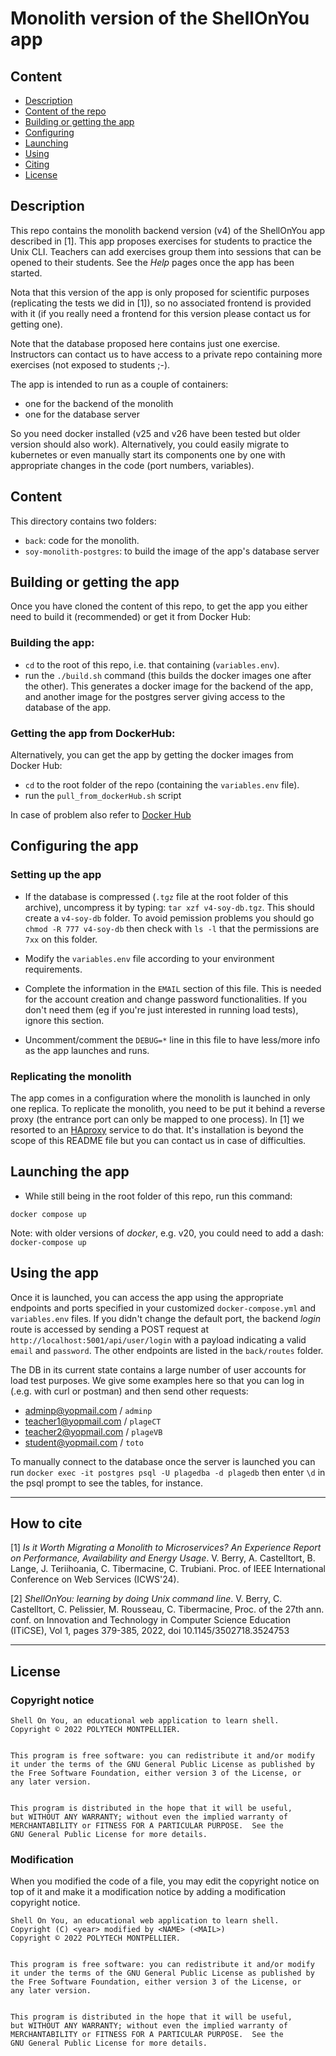 

# Monolith version of the ShellOnYou app

## Content

- [Description](#description)
- [Content of the repo](#content)
- [Building or getting the app](#building-or-getting-the-app)
- [Configuring](#configuring-the-app)
- [Launching](#launching-the-app)
- [Using](#Using-the-app)
- [Citing](#how-to-cite)
- [License](#license)

## Description

This repo contains the monolith backend version (v4) of the ShellOnYou app described in [1]. This app proposes exercises for students to practice the Unix CLI. Teachers can add exercises group them into sessions that can be opened to their students. 
See the *Help* pages once the app has been started.

Nota that this version of the app is only proposed for scientific purposes (replicating the tests we did in [1]), so no associated frontend is provided with it (if you really need a frontend for this version please contact us for getting one).

Note that the database proposed here contains just one exercise. Instructors can contact us to have access to a private repo containing more exercises (not exposed to students ;-).

The app is intended to run as a couple of containers:
- one for the backend of the monolith
- one for the database server

So you need docker installed (v25 and v26 have been tested but older version should also work). Alternatively, you could easily migrate to kubernetes or even manually start its components one by one with appropriate changes in the code (port numbers, variables).

## Content

This directory contains two folders:
- `back`: code for the monolith.
- `soy-monolith-postgres`: to build the image of the app's database server

## Building or getting the app

Once you have cloned the content of this repo, to get the app you either need to build it (recommended) or get it from Docker Hub:

### Building the app:

- `cd` to the root of this repo, i.e. that containing (`variables.env`).
- run the `./build.sh` command (this builds the docker images one after the other). This generates a docker image for the backend of the app, and another image for the postgres server giving access to the database of the app.

### Getting the app from DockerHub:

Alternatively, you can get the app by getting the docker images from Docker Hub:
- `cd` to the root folder of the repo (containing the `variables.env` file).
- run the `pull_from_dockerHub.sh` script  

In case of problem also refer to [Docker Hub](https://hub.docker.com/repository/docker/icws24submission/postgres_monolith/general)


## Configuring the app

### Setting up the app
- If the database is compressed (`.tgz` file at the root folder of this archive), uncompress it by typing: `tar xzf v4-soy-db.tgz`. 
This should create a `v4-soy-db` folder. To avoid pemission problems you should go `chmod -R 777 v4-soy-db` then check with 
`ls -l` that the permissions are `7xx` on this folder.

- Modify the `variables.env` file according to your environment requirements.

- Complete the information in the `EMAIL` section of this file. This is needed for the account creation and change password functionalities. If you don't need them (eg if you're just interested in running load tests), ignore this section.

- Uncomment/comment the `DEBUG=*` line in this file to have less/more info as the app launches and runs.

### Replicating the monolith

The app comes in a configuration where the monolith is launched in only one replica. To replicate the monolith, you need to be put it behind a reverse proxy (the entrance port can only be mapped to one process). In [1] we resorted to an [HAproxy](https://www.haproxy.org/) service to do that. It's installation is beyond the scope of this README file but you can contact us in case of difficulties. 

## Launching the app

- While still being in the root folder of this repo, run this command: 

``````
docker compose up
``````

Note: with older versions of *docker*, e.g. v20, you could need to add a dash: `docker-compose up`

## Using the app

Once it is launched, you can access the app using the appropriate endpoints and ports specified in your customized `docker-compose.yml` and `variables.env` files. If you didn't change the default port, the backend *login* route is accessed by sending a POST request at `http://localhost:5001/api/user/login` with a payload indicating a valid `email` and `password`.
The other endpoints are listed in the `back/routes` folder.

The DB in its current state contains a large number of user accounts for load test purposes. We give some examples here so that you can log in (.e.g. with curl or postman) and then send other requests:
- adminp@yopmail.com / `adminp`
- teacher1@yopmail.com / `plageCT`
- teacher2@yopmail.com / `plageVB`
- student@yopmail.com / `toto`

To manually connect to the database once the server is launched you can run 
`docker exec -it postgres psql -U plagedba -d plagedb` then enter `\d` in the psql prompt to see the tables, for instance.

--- 
## How to cite

[1] *Is it Worth Migrating a Monolith to Microservices? An Experience Report on Performance, Availability and Energy Usage*. V. Berry, A. Castelltort, B. Lange, J. Teriihoania, C. Tibermacine, C. Trubiani. Proc. of IEEE International Conference on Web Services (ICWS'24).

[2] *ShellOnYou: learning by doing Unix command line*. V. Berry, C. Castelltort, C. Pelissier, M. Rousseau, C. Tibermacine, Proc. of the 27th ann. conf. on Innovation and Technology in Computer Science Education (ITiCSE), Vol 1, pages 379-385, 2022, doi 10.1145/3502718.3524753

---
## License
### Copyright notice
``````
Shell On You, an educational web application to learn shell.
Copyright © 2022 POLYTECH MONTPELLIER.


This program is free software: you can redistribute it and/or modify
it under the terms of the GNU General Public License as published by
the Free Software Foundation, either version 3 of the License, or
any later version.


This program is distributed in the hope that it will be useful,
but WITHOUT ANY WARRANTY; without even the implied warranty of
MERCHANTABILITY or FITNESS FOR A PARTICULAR PURPOSE.  See the
GNU General Public License for more details.
``````
### Modification
When you modified the code of a file, you may edit the copyright notice on top of it and make it a modification notice by adding a modification copyright notice.
``````
Shell On You, an educational web application to learn shell.
Copyright (C) <year> modified by <NAME> (<MAIL>)
Copyright © 2022 POLYTECH MONTPELLIER.


This program is free software: you can redistribute it and/or modify
it under the terms of the GNU General Public License as published by
the Free Software Foundation, either version 3 of the License, or
any later version.


This program is distributed in the hope that it will be useful,
but WITHOUT ANY WARRANTY; without even the implied warranty of
MERCHANTABILITY or FITNESS FOR A PARTICULAR PURPOSE.  See the
GNU General Public License for more details.
```````





